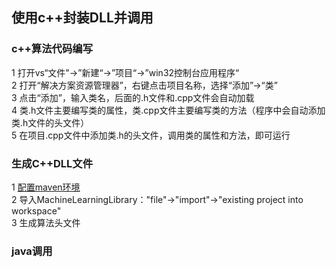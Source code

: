 ## 使用c++封装DLL并调用
### c++算法代码编写
1 打开vs“文件"->”新建“->”项目“->”win32控制台应用程序“  
2 打开“解决方案资源管理器”，右键点击项目名称，选择“添加”->“类”  
3 点击“添加”，输入类名，后面的.h文件和.cpp文件会自动加载  
4 类.h文件主要编写类的属性，类.cpp文件主要编写类的方法（程序中会自动添加类.h文件的头文件）  
5 在项目.cpp文件中添加类.h的头文件，调用类的属性和方法，即可运行  
### 生成C++DLL文件  
1 [配置maven环境](https://www.cnblogs.com/pengyan-9826/p/7767070.html)  
2 导入MachineLearningLibrary："file"->"import"->"existing project into workspace"  
3 生成算法头文件  

### java调用


